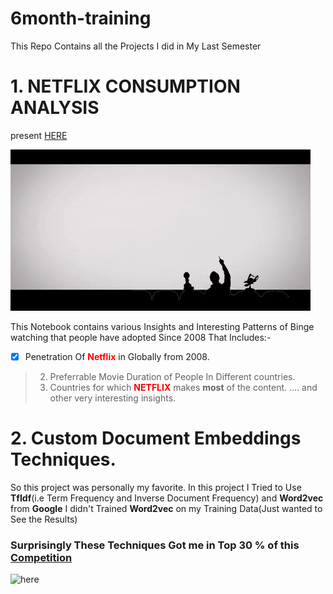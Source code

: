 # 6month-training
This Repo Contains all the Projects I did in My Last Semester

# 1. NETFLIX CONSUMPTION ANALYSIS 
present [HERE](https://www.kaggle.com/sahib12/netflix-analysis)


![here](netflix1.gif)

This Notebook contains various Insights and Interesting Patterns of Binge watching that people have adopted
Since 2008 That Includes:-
- [x] Penetration Of <font color="red">**Netflix**</font> in Globally from 2008.
> 2. Preferrable Movie Duration of People In Different countries.
> 3. Countries for which <font color="red">**NETFLIX**</font> makes **most** of the content.
> .... and other very interesting insights.


# 2. Custom Document Embeddings Techniques.

So this project was personally my favorite.
In this project I Tried to Use **TfIdf**(i.e Term Frequency and Inverse Document Frequency) and **Word2vec** from **Google**
I didn't Trained **Word2vec** on my Training Data(Just wanted to See the Results)

### Surprisingly These Techniques Got me in Top 30 % of this [Competition](https://www.kaggle.com/c/nlp-getting-started)

![here](https://cdn.memegenerator.es/imagenes/memes/full/3/25/3254012.jpg)

